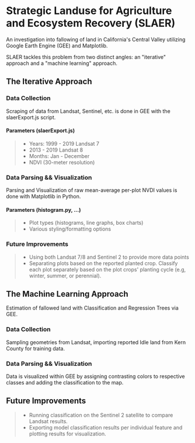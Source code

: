 # Strategic Landuse for Agriculture and Ecosystem Recovery (SLAER)

An investigation into fallowing of land in California's Central Valley utilizing Google Earth Engine (GEE) and Matplotlib.

SLAER tackles this problem from two distinct angles: an "iterative" approach and a "machine learning" approach.

## The Iterative Approach

### Data Collection

Scraping of data from Landsat, Sentinel, etc. is done in GEE with the slaerExport.js script.

#### Parameters (slaerExport.js)
> + Years: 1999 - 2019 Landsat 7
> + 2013 - 2019 Landsat 8
> + Months: Jan - December
> + NDVI (30-meter resolution)

### Data Parsing && Visualization

Parsing and Visualization of raw mean-average per-plot NVDI values is done with Matplotlib in Python. 

#### Parameters (histogram.py, ...)
> + Plot types (histograms, line graphs, box charts)
> + Various styling/formatting options

### Future Improvements
> + Using both Landsat 7/8 and Sentinel 2 to provide more data points
> + Separating plots based on the reported planted crop. Classify each plot separately  based on the plot crops' planting cycle (e.g, winter, summer, or perennial).

## The Machine Learning Approach

Estimation of fallowed land with Classification and Regression Trees via GEE.

### Data Collection

Sampling geometries from Landsat, importing reported Idle land from Kern County for training data. 

### Data Parsing && Visualization

Data is visualized within GEE by assigning contrasting colors to respective classes and adding the classification to the map.

## Future Improvements

> + Running classification on the Sentinel 2 satellite to compare Landsat results. 
> + Exporting model classification results per individual feature and plotting results for visualization.
